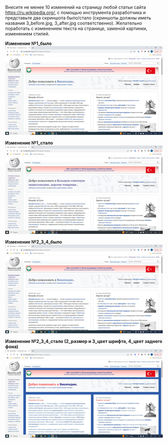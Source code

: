 Внесите не менее 10 изменений на страницу любой статьи сайта https://ru.wikipedia.org/, с помощью инструмента разработчика и представьте два скриншота было/стало (скриншоты должны иметь названия 3_before.jpg, 3_after.jpg соответственно). Желательно поработать с изменением текста на странице, заменой картинки, изменением стилей.

**Изменение №1_было**
![before](1_before.jpg)  

**Изменение №1_стало**
![after](1_after.jpg)  

**Изменение №2_3_4_было**
![before](2_3_4_before.jpg) 

**Изменение №2_3_4_стало (2_размер и 3_цвет шрифта, 4_цвет заднего фона)**
![before](2_3_4_after.jpg) 